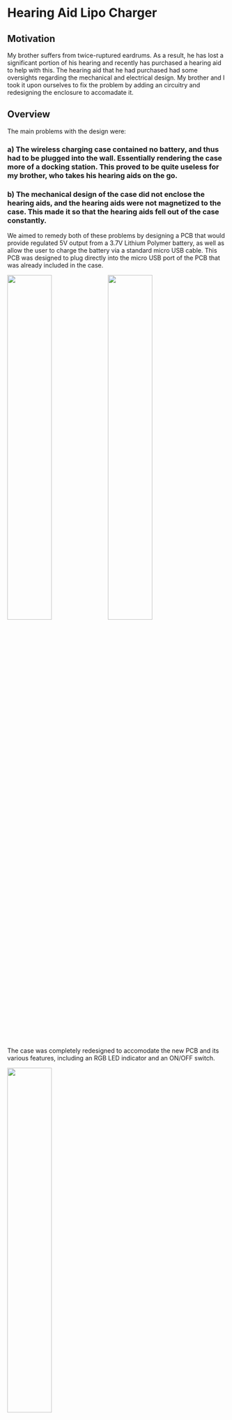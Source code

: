 # Hearing Aid Lipo Charger
 
## Motivation

My brother suffers from twice-ruptured eardrums. As a result, he has lost a significant portion of his hearing and recently has purchased a hearing aid to help with this. The hearing aid that he had purchased had some oversights regarding the mechanical and electrical design. My brother and I took it upon ourselves to fix the problem by adding an circuitry and redesigning the enclosure to accomadate it.

## Overview

The main problems with the design were:

### a) The wireless charging case contained no battery, and thus had to be plugged into the wall. Essentially rendering the case more of a docking station. This proved to be quite useless for my brother, who takes his hearing aids on the go.

### b) The mechanical design of the case did not enclose the hearing aids, and the hearing aids were not magnetized to the case. This made it so that the hearing aids fell out of the case constantly. 

We aimed to remedy both of these problems by designing a PCB that would provide regulated 5V output from a 3.7V Lithium Polymer battery, as well as allow the user to charge the battery via a standard micro USB cable. This PCB was designed to plug directly into the micro USB port of the PCB that was already included in the case.

 <img src="https://github.com/sohayon123/Hearing_Aid_Lipo_Charger/blob/master/Pictures/Front.png?raw=true" width="45%" height="45%"> <img src="https://github.com/sohayon123/Hearing_Aid_Lipo_Charger/blob/master/Pictures/Back.png?raw=true" width="45%" height="45%">

The case was completely redesigned to accomodate the new PCB and its various features, including an RGB LED indicator and an ON/OFF switch.

 <img src="https://github.com/sohayon123/Hearing_Aid_Lipo_Charger/blob/master/Pictures/Case Render.jpg?raw=true" width="45%" height="45%"> 
